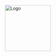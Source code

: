 <!DOCTYPE html>
<html lang="nl">
<head>
    <meta charset="UTF-8">
    <meta name="viewport" content="width=device-width, initial-scale=1.0">

</head>
<body>
    <a href="https://joycevandamhypnotherapie.plugandpay.com/">
        <img src="https://aws.cdn-plugandpay.com/media/tenants/20663/202410/b8cc8b26d1a22ff0bf5db9ddfcf4d044-joyce-2.png?trim=155,17,130,13" alt="Logo" style="width: 150px; height: auto;">
    </a>
</body>
</html>
